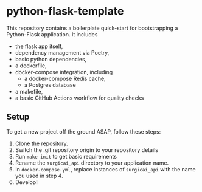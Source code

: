 # python-flask-template

This repository contains a boilerplate quick-start for bootstrapping a Python-Flask application. It includes
* the flask app itself,
* dependency management via Poetry,
* basic python dependencies,
* a dockerfile,
* docker-compose integration, including
    * a docker-compose Redis cache,
    * a Postgres database
* a makefile,
* a basic GitHub Actions workflow for quality checks

## Setup

To get a new project off the ground ASAP, follow these steps:

1. Clone the repository.
2. Switch the .git repository origin to your repository details
3. Run `make init` to get basic requirements
4. Rename the `surgicai_api` directory to your application name.
5. In `docker-compose.yml`, replace instances of `surgicai_api` with the name you used in step 4.
6. Develop!

